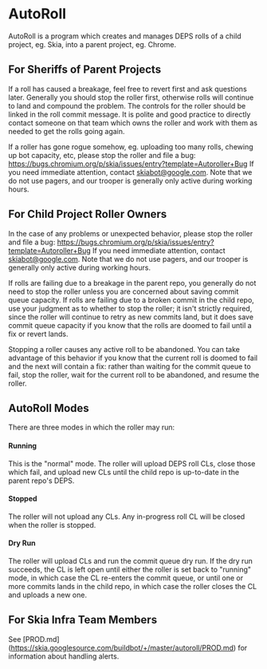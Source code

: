 AutoRoll
========

AutoRoll is a program which creates and manages DEPS rolls of a child project,
eg. Skia, into a parent project, eg. Chrome.


For Sheriffs of Parent Projects
-------------------------------

If a roll has caused a breakage, feel free to revert first and ask questions
later. Generally you should stop the roller first, otherwise rolls will continue
to land and compound the problem. The controls for the roller should be linked
in the roll commit message. It is polite and good practice to directly contact
someone on that team which owns the roller and work with them as needed to get
the rolls going again.

If a roller has gone rogue somehow, eg. uploading too many rolls, chewing up bot
capacity, etc, please stop the roller and file a bug:
https://bugs.chromium.org/p/skia/issues/entry?template=Autoroller+Bug
If you need immediate attention, contact skiabot@google.com. Note that we do not
use pagers, and our trooper is generally only active during working hours.


For Child Project Roller Owners
-------------------------------

In the case of any problems or unexpected behavior, please stop the roller and
file a bug:
https://bugs.chromium.org/p/skia/issues/entry?template=Autoroller+Bug
If you need immediate attention, contact skiabot@google.com. Note that we do not
use pagers, and our trooper is generally only active during working hours.

If rolls are failing due to a breakage in the parent repo, you generally do not
need to stop the roller unless you are concerned about saving commit queue
capacity. If rolls are failing due to a broken commit in the child repo, use
your judgment as to whether to stop the roller; it isn't strictly required,
since the roller will continue to retry as new commits land, but it does save
commit queue capacity if you know that the rolls are doomed to fail until a fix
or revert lands.

Stopping a roller causes any active roll to be abandoned. You can take advantage
of this behavior if you know that the current roll is doomed to fail and the
next will contain a fix: rather than waiting for the commit queue to fail, stop
the roller, wait for the current roll to be abandoned, and resume the roller.


AutoRoll Modes
--------------

There are three modes in which the roller may run:


#### Running ####

This is the "normal" mode. The roller will upload DEPS roll CLs, close those
which fail, and upload new CLs until the child repo is up-to-date in the parent
repo's DEPS.


#### Stopped ####

The roller will not upload any CLs. Any in-progress roll CL will be closed when
the roller is stopped.


#### Dry Run ####

The roller will upload CLs and run the commit queue dry run. If the
dry run succeeds, the CL is left open until either the roller is set back to
"running" mode, in which case the CL re-enters the commit queue, or until one
or more commits lands in the child repo, in which case the roller closes the
CL and uploads a new one.


For Skia Infra Team Members
---------------------------

See [PROD.md] (https://skia.googlesource.com/buildbot/+/master/autoroll/PROD.md)
for information about handling alerts.
